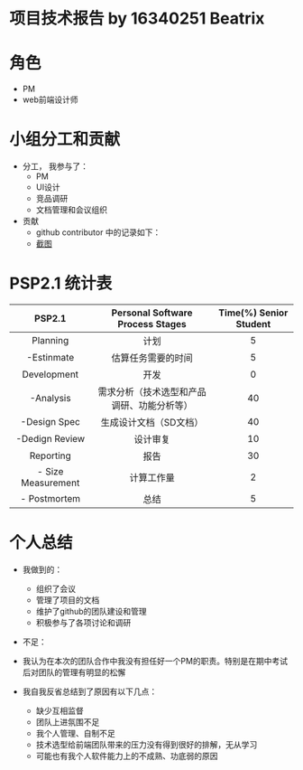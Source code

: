 # 项目技术报告 by 16340251 Beatrix
# 角色
 - PM
 - web前端设计师
 
 # 小组分工和贡献
- 分工， 我参与了：
  - PM
  - UI设计
  - 竞品调研
  - 文档管理和会议组织
- 贡献 
  - github contributor 中的记录如下：
  - [截图](record.png)

# PSP2.1 统计表
|PSP2.1|Personal Software Process Stages|Time(%) Senior Student|
|:--:|:--:|:--:|
|Planning|计划|5|
|-Estinmate|估算任务需要的时间|5|
|Development|开发|0|
|-Analysis|需求分析（技术选型和产品调研、功能分析等）|40|
|-Design Spec|生成设计文档（SD文档）|40|
|-Dedign Review|设计审复|10|
|Reporting|报告|30|
|- Size Measurement|计算工作量|2|
|- Postmortem|总结|5|

# 个人总结
	
- 我做到的：
  - 组织了会议
  - 管理了项目的文档
  - 维护了github的团队建设和管理
  - 积极参与了各项讨论和调研

- 不足：
 - 我认为在本次的团队合作中我没有担任好一个PM的职责。特别是在期中考试后对团队的管理有明显的松懈
 - 我自我反省总结到了原因有以下几点：
   - 缺少互相监督
   - 团队上进氛围不足
   - 我个人管理、自制不足
   - 技术选型给前端团队带来的压力没有得到很好的排解，无从学习
   - 可能也有我个人软件能力上的不成熟、功底弱的原因
